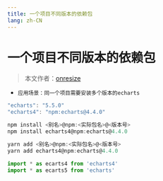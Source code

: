 ```yaml
---
title: 一个项目不同版本的依赖包
lang: zh-CN
---
```

# 一个项目不同版本的依赖包
>
> 本文作者：[onresize](https://github.com/onresize)
>
 - `应用场景：同一个项目需要安装多个版本的echarts`

```js
"echarts": "5.5.0"
"echarts4": "npm:echarts@4.4.0"
```

```js
npm install <别名>@npm:<实际包名>@<版本号>
npm install echarts4@npm:echarts@4.4.0

yarn add <别名>@npm:<实际包名>@<版本号>
yarn add echarts4@npm:echarts@4.4.0
```

```js
import * as ecarts4 from 'echarts4'
import * as ecarts5 from 'echarts'
```

